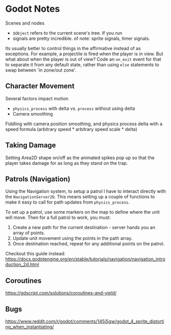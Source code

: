 # Godot Notes

Scenes and nodes

- `$Object` refers to the current scene's tree. If you run
- signals are pretty incredible. of note: sprite signals, timer signals.

Its usually better to control things in the affirmative instead of as exceptions. For example, a projectile
is fired when the player is in view. But what about when the player is out of view? Code an `on_exit` event 
for that to separate it from any default state, rather than using `else` statements to swap between 'in zone/out zone'.


## Character Movement


Several factors impact motion

* `physics_process` with delta vs. `process` without using delta
* Camera smoothing

Fiddling with camera position smoothing, and physics process delta with a speed formula (arbitrary speed * arbitrary speed scale * delta)


## Taking Damage

Setting Area2D shape on/off as the animated spikes pop up so that the player takes damage for as long as they stand on the trap.


## Patrols (Navigation)

Using the Navigation system, to setup a patrol I have to interact directly with the `NavigationServer2D`. This means setting up a couple of functions to make it easy to call for path updates from `physics_process`.

To set up a patrol, use some markers on the map to define where the unit will move. Then for a full patrol to work, you must:

1. Create a new path for the current destination - server hands you an array of points.
2. Update unit movement using the points in the path array.
3. Once destination reached, repeat for any additional points on the patrol.

Checkout this guide instead: 
https://docs.godotengine.org/en/stable/tutorials/navigation/navigation_introduction_2d.html


## Coroutines

https://gdscript.com/solutions/coroutines-and-yield/


## Bugs

https://www.reddit.com/r/godot/comments/145i5gw/godot_4_sprite_distorting_when_instantiating/

